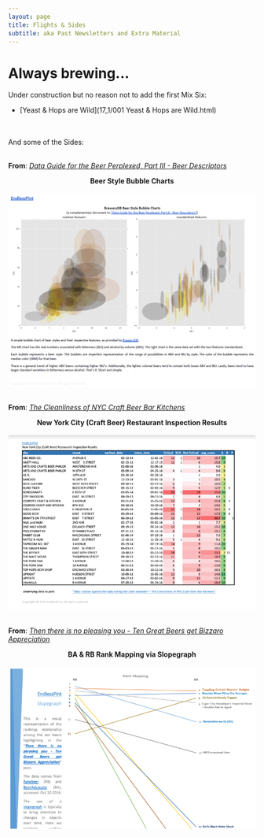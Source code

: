 ```yaml
---
layout: page
title: Flights & Sides
subtitle: aka Past Newsletters and Extra Material
---
```


# Always brewing...


Under construction but no reason not to add the first Mix Six:

* [Yeast & Hops are Wild](17_1/001 Yeast & Hops are Wild.html)

<br><br>
And some of the Sides:
<br><br>

<b id="bubble">From</b>: _[Data Guide for the Beer Perplexed, Part III - Beer Descriptors](/2017-05-12-beer-introductions-3)_

<p align="center">
  <b>Beer Style Bubble Charts</b><br><br>
  <a href="https://drive.google.com/open?id=0B-sLXgINK1HKZEdjd2twbFdib3c" target="_blank">
    <img src="/gallery/sides/beer_prplxd_III.PNG">
  </a>
  <br><br>
</p>

**From**: _[The Cleanliness of NYC Craft Beer Bar Kitchens](/2016-12-23-clean-food-please)_

<p align="center">
  <b>New York City (Craft Beer) Restaurant Inspection Results</b><br><br>
  <a href="https://drive.google.com/open?id=0B-sLXgINK1HKNVNFRXFGTXlqQzA" target="_blank">
    <img src="/gallery/sides/rest_inspec.PNG">
  </a>
  <br><br>
</p>

<b id="slope">From</b>: _[Then there is no pleasing you - Ten Great Beers get Bizzaro Appreciation](/2016-10-14-great-beers-terrible-reviews)_

<p align="center">
  <b>BA & RB Rank Mapping via Slopegraph</b><br><br>
  <a href="https://drive.google.com/open?id=0B-sLXgINK1HKZmZVWG02Vl9Mems" target="_blank">
    <img src="/gallery/sides/ba_rb_slope.PNG">
  </a>
  <br><br>
</p>
